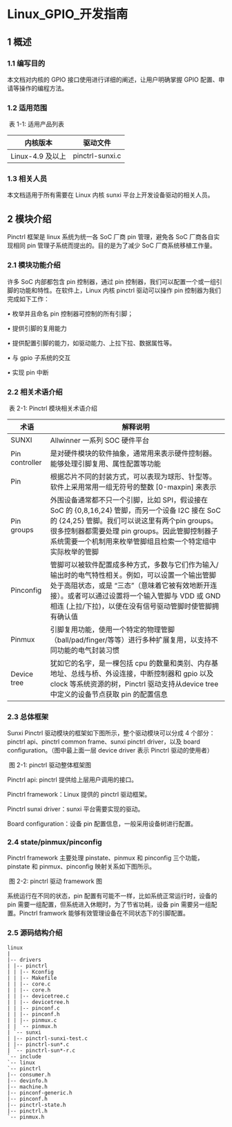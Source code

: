 # Linux_GPIO_开发指南
## 1 概述

### 1.1 编写目的

本文档对内核的 GPIO 接口使用进行详细的阐述，让用户明确掌握 GPIO 配置、申请等操作的编程方法。



### 1.2 适用范围

​															  	表 1-1: 适用产品列表

| 内核版本         | 驱动文件        |
| ---------------- | --------------- |
| Linux-4.9 及以上 | pinctrl-sunxi.c |



### 1.3 相关人员

本文档适用于所有需要在 Linux 内核 sunxi 平台上开发设备驱动的相关人员。





## 2 模块介绍

Pinctrl 框架是 linux 系统为统一各 SoC 厂商 pin 管理，避免各 SoC 厂商各自实现相同 pin 管理子系统而提出的。目的是为了减少 SoC 厂商系统移植工作量。



### 2.1 模块功能介绍

许多 SoC 内部都包含 pin 控制器，通过 pin 控制器，我们可以配置一个或一组引脚的功能和特性。在软件上，Linux 内核 pinctrl 驱动可以操作 pin 控制器为我们完成如下工作：

*•* 枚举并且命名 pin 控制器可控制的所有引脚；

*•* 提供引脚的复用能力

*•* 提供配置引脚的能力，如驱动能力、上拉下拉、数据属性等。

*•* 与 gpio 子系统的交互

*•* 实现 pin 中断



### 2.2 相关术语介绍

​														表 2-1: Pinctrl 模块相关术语介绍

| 术语           | 解释说明                                                     |
| -------------- | ------------------------------------------------------------ |
| SUNXI          | Allwinner 一系列 SOC 硬件平台                                |
| Pin controller | 是对硬件模块的软件抽象，通常用来表示硬件控制器。能够处理引脚复用、属性配置等功能 |
| Pin            | 根据芯片不同的封装方式，可以表现为球形、针型等。软件上采用常用一组无符号的整数 [0-maxpin] 来表示 |
| Pin groups     | 外围设备通常都不只一个引脚，比如 SPI，假设接在 SoC 的 {0,8,16,24} 管脚，而另一个设备 I2C 接在 SoC 的 {24,25} 管脚。我们可以说这里有两个pin groups。很多控制器都需要处理 pin groups。因此管脚控制器子系统需要一个机制用来枚举管脚组且检索一个特定组中实际枚举的管脚 |
| Pinconfig      | 管脚可以被软件配置成多种方式，多数与它们作为输入/输出时的电气特性相关。例如，可以设置一个输出管脚处于高阻状态，或是 “三态”（意味着它被有效地断开连接）。或者可以通过设置将一个输入管脚与 VDD 或 GND 相连 (上拉/下拉)，以便在没有信号驱动管脚时使管脚拥有确认值 |
| Pinmux         | 引脚复用功能，使用一个特定的物理管脚（ball/pad/finger/等等）进行多种扩展复用，以支持不同功能的电气封装习惯 |
| Device tree    | 犹如它的名字，是一棵包括 cpu 的数量和类别、内存基地址、总线与桥、外设连接，中断控制器和 gpio 以及 clock 等系统资源的树，Pinctrl 驱动支持从device tree 中定义的设备节点获取 pin 的配置信息 |



### 2.3 总体框架

Sunxi Pinctrl 驱动模块的框架如下图所示，整个驱动模块可以分成 4 个部分：pinctrl api、pinctrl common frame、sunxi pinctrl driver，以及 board configuration。（图中最上面一层 device driver 表示 Pinctrl 驱动的使用者）



​                                                               图 2-1: pinctrl 驱动整体框架图

Pinctrl api: pinctrl 提供给上层用户调用的接口。

Pinctrl framework：Linux 提供的 pinctrl 驱动框架。

Pinctrl sunxi driver：sunxi 平台需要实现的驱动。

Board configuration：设备 pin 配置信息，一般采用设备树进行配置。





### 2.4 state/pinmux/pinconfig

Pinctrl framework 主要处理 pinstate、pinmux 和 pinconfig 三个功能，pinstate 和 pinmux、pinconfig 映射关系如下图所示。





​                                                             图 2-2: pinctrl 驱动 framework 图

系统运行在不同的状态，pin 配置有可能不一样，比如系统正常运行时，设备的 pin 需要一组配置，但系统进入休眠时，为了节省功耗，设备 pin 需要另一组配置。Pinctrl framwork 能够有效管理设备在不同状态下的引脚配置。



### 2.5 源码结构介绍

```
linux
|
|-- drivers
| |-- pinctrl
| | |-- Kconfig
| | |-- Makefile
| | |-- core.c
| | |-- core.h
| | |-- devicetree.c
| | |-- devicetree.h
| | |-- pinconf.c
| | |-- pinconf.h
| | |-- pinmux.c
| | `-- pinmux.h
| `-- sunxi
| |-- pinctrl-sunxi-test.c
| |-- pinctrl-sun*.c
| `-- pinctrl-sun*-r.c
`-- include
`-- linux
`-- pinctrl
|-- consumer.h
|-- devinfo.h
|-- machine.h
|-- pinconf-generic.h
|-- pinconf.h
|-- pinctrl-state.h
|-- pinctrl.h
`-- pinmux.h
```
